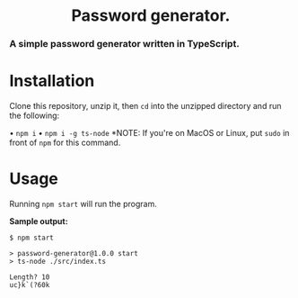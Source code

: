 <h1 align="center">Password generator.</h1>

### A simple password generator written in TypeScript.

# Installation
Clone this repository, unzip it, then `cd` into the unzipped directory and run the following:

• `npm i`
• `npm i -g ts-node` *NOTE: If you're on MacOS or Linux, put `sudo` in front of `npm` for this command.

# Usage
Running `npm start` will run the program.

**Sample output:**
```
$ npm start

> password-generator@1.0.0 start
> ts-node ./src/index.ts

Length? 10
uc}k`(?60k
```
